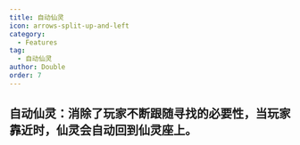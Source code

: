 ```yaml
---
title: 自动仙灵
icon: arrows-split-up-and-left
category:
  - Features
tag:
  - 自动仙灵
author: Double
order: 7
---
```


## 自动仙灵：消除了玩家不断跟随寻找的必要性，当玩家靠近时，仙灵会自动回到仙灵座上。

